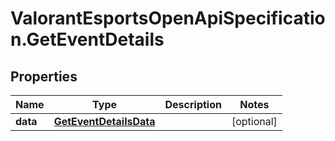 # ValorantEsportsOpenApiSpecification.GetEventDetails

## Properties
Name | Type | Description | Notes
------------ | ------------- | ------------- | -------------
**data** | [**GetEventDetailsData**](GetEventDetailsData.md) |  | [optional] 
